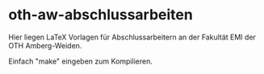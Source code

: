 # oth-aw-abschlussarbeiten

Hier liegen LaTeX Vorlagen für Abschlussarbeitern an der Fakultät EMI der OTH Amberg-Weiden.

Einfach "make" eingeben zum Kompilieren.